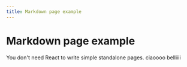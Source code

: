 ```yaml
---
title: Markdown page example
---
```


# Markdown page example

You don't need React to write simple standalone pages.
ciaoooo belliiii
